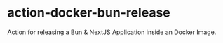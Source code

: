 # action-docker-bun-release
Action for releasing a Bun &amp; NextJS Application inside an Docker Image.
